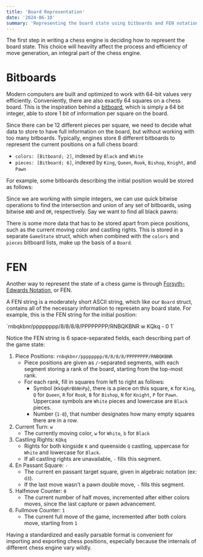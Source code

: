 ```yaml
---
title: 'Board Representation'
date: '2024-06-10'
summary: 'Representing the board state using bitboards and FEN notation'
---
```


The first step in writing a chess engine is deciding how to represent the board state. This choice will heavilty affect the process and efficiency of move generation, an integral part of the chess engine.

# Bitboards

Modern computers are built and optimized to work with 64-bit values very efficiently. Conveniently, there are also exactly 64 squares on a chess board. This is the inspiration behind a [bitboard](https://www.chessprogramming.org/Bitboards), which is simply a 64 bit integer, able to store 1 bit of information per square on the board.

<Bitboard squares={[]} showOffsetsFrom={0} />

Since there can be 12 different pieces per square, we need to decide what data to store to have full information on the board, but without working with too many bitboards. Typically, engines store 8 different bitboards to represent the current positions on a full chess board:

-   `colors: [Bitboard; 2]`, indexed by `Black` and `White`
-   `pieces: [Bitboard; 6]`, indexed by `King`, `Queen`, `Rook`, `Bishop`, `Knight`, and `Pawn`

For example, some bitboards describing the initial position would be stored as follows:

<div className='flex flex-wrap justify-center gap-4'>
    <Bitboard
        description='colors[Black]'
        squares={[0,1,2,3,4,5,6,7,8,9,10,11,12,13,14,15]}
    />
    <Bitboard
        description='colors[White]'
        squares={[48,49,50,51,52,53,54,55,56,57,58,59,60,61,62,63]}
    />
</div>

<div className='flex flex-wrap justify-center gap-4'>
    <Bitboard
        description='pieces[Pawn]'
        squares={[8,9,10,11,12,13,14,15,48,49,50,51,52,53,54,55]}
    />
    <Bitboard
        description='pieces[Rook]'
        squares={[0,7,56,63]}
    />
</div>

Since we are working with simple integers, we can use quick bitwise operations to find the intersection and union of any set of bitboards, using bitwise `AND` and `OR`, respectively. Say we want to find all black pawns:

<Bitboard description='colors[Black] & pieces[Pawn]' squares={[8,9,10,11,12,13,14,15]} />

There is some more data that has to be stored apart from piece positions, such as the current moving color and castling rights. This is stored in a separate `GameState` struct, which when combined with the `colors` and `pieces` bitboard lists, make up the basis of a `Board`.

# FEN

Another way to represent the state of a chess game is through [Forsyth-Edwards Notation](https://www.chessprogramming.org/Forsyth-Edwards_Notation), or FEN.

A FEN string is a moderately short ASCII string, which like our `Board` struct, contains all of the necessary information to represetn any board state. For example, this is the FEN string for the initial position:

<div className='self-center'>
    `rnbqkbnr/pppppppp/8/8/8/8/PPPPPPPP/RNBQKBNR w KQkq - 0 1`
</div>

Notice the FEN string is 6 space-separated fields, each describing part of the game state:

1. Piece Positions: `rnbqkbnr/pppppppp/8/8/8/8/PPPPPPPP/RNBQKBNR`
    - Piece positions are given as `/`-separated segments, with each segment storing a rank of the board, starting from the top-most rank.
    - For each rank, fill in squares from left to right as follows:
        - Symbol (`KkQqRrBbNnPp`), there is a piece on this square, `K` for `King`, `Q` for `Queen`, `R` for `Rook`, `B` for `Bishop`, `N` for `Knight`, `P` for `Pawn`. Uppercase symbols are `White` pieces and lowercase are `Black` pieces.
        - Number (`1-8`), that number designates how many empty squares there are in a row.
2. Current Turn: `w`
    - The currently moving color, `w` for `White`, `b` for `Black`
3. Castling Rights: `KQkq`
    - Rights for both kingside `K` and queenside `Q` castling, uppercase for `White` and lowercase for `Black`.
    - If all castling rights are unavailable, `-` fills this segment.
4. En Passant Square: `-`
    - The current en passant target square, given in algebraic notation (ex: `d3`).
    - If the last move wasn't a pawn double move, `-` fills this segment.
5. Halfmove Counter: `0`
    - The current number of half moves, incremented after either colors moves, since the last capture or pawn advancement.
6. Fullmove Counter: `1`
    - The current full move of the game, incremented after both colors move, starting from `1`

Having a standardized and easily parsable format is convenient for importing and exporting chess positions, especially because the internals of different chess engine vary wildly.
